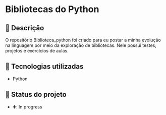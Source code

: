# Bibliotecas do Python

## :memo: Descrição
O repositório Biblioteca_python foi criado para eu postar a minha evolução na linguagem por meio da exploração de bibliotecas.
Nele possui testes, projetos e exercícios de aulas.

## :wrench: Tecnologias utilizadas
* Python

## :dart: Status do projeto
* ➕:  In progress
